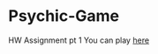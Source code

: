 # Psychic-Game
HW Assignment pt 1
You can play [here](https://michaelbaggett.github.io/Psychic-Game/)
